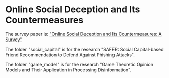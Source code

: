 # Online Social Deception and Its Countermeasures
The survey paper is: <a href="https://ieeexplore.ieee.org/document/9306762">"Online Social Deception and Its Countermeasures: A Survey"</a>  

The folder "social_capital" is for the research "SAFER: Social Capital-based Friend Recommendation to Defend Against Phishing Attacks".

The folder "game_model" is for the research "Game Theoretic Opinion Models and Their Application in Processing Disinformation".
